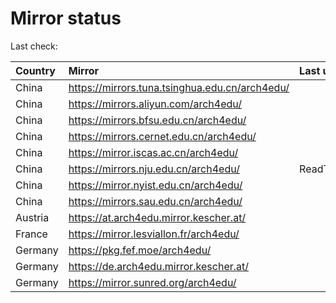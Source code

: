 <script src="./time.js"></script>
# Mirror status
Last check: <script type="text/javascript">localize(1707967221.9577816);</script>

|Country|Mirror|Last update|
|:------|:-----|:----------|
|China|https://mirrors.tuna.tsinghua.edu.cn/arch4edu/|<script type="text/javascript">localize(1707935596);</script>|
|China|https://mirrors.aliyun.com/arch4edu/|<script type="text/javascript">localize(1707935596);</script>|
|China|https://mirrors.bfsu.edu.cn/arch4edu/|<script type="text/javascript">localize(1707935596);</script>|
|China|https://mirrors.cernet.edu.cn/arch4edu/|<script type="text/javascript">localize(1707935596);</script>|
|China|https://mirror.iscas.ac.cn/arch4edu/|<script type="text/javascript">localize(1707935596);</script>|
|China|https://mirrors.nju.edu.cn/arch4edu/|ReadTimeout|
|China|https://mirror.nyist.edu.cn/arch4edu/|<script type="text/javascript">localize(1707935596);</script>|
|China|https://mirrors.sau.edu.cn/arch4edu/|<script type="text/javascript">localize(1707935596);</script>|
|Austria|https://at.arch4edu.mirror.kescher.at/|<script type="text/javascript">localize(1707935596);</script>|
|France|https://mirror.lesviallon.fr/arch4edu/|<script type="text/javascript">localize(1707935596);</script>|
|Germany|https://pkg.fef.moe/arch4edu/|<script type="text/javascript">localize(1707935596);</script>|
|Germany|https://de.arch4edu.mirror.kescher.at/|<script type="text/javascript">localize(1707935596);</script>|
|Germany|https://mirror.sunred.org/arch4edu/|<script type="text/javascript">localize(1707935596);</script>|

<script src="./tablefilter/tablefilter.js"></script>
<script src="./table.js"></script>